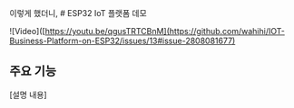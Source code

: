 이렇게 했더니,  # ESP32 IoT 플랫폼 데모

![Video]([https://youtu.be/qgusTRTCBnM](https://github.com/wahihi/IOT-Business-Platform-on-ESP32/issues/13#issue-2808081677)

## 주요 기능

[설명 내용]

